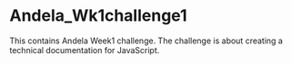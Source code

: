 # Andela_Wk1challenge1
This contains Andela Week1 challenge. The challenge is about creating a technical documentation for JavaScript.
